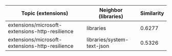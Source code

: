 | Topic (extensions) | Neighbor (libraries) | Similarity |
|-------------|-------------------|------------|
| extensions/microsoft-extensions-http-resilience | libraries | 0.6277 |
| extensions/microsoft-extensions-http-resilience | libraries/system-text-json | 0.5326 |
